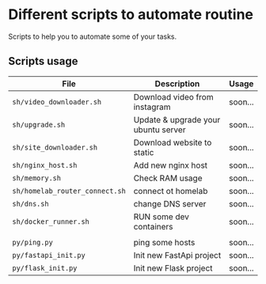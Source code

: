 # Different scripts to automate routine

Scripts to help you to automate some of your tasks.

## Scripts usage

| File | Description                    | Usage |
| ------------- | ------------------------------ | ---------|
| `sh/video_downloader.sh`      | Download video from instagram       |soon...|
| `sh/upgrade.sh`   | Update & upgrade your ubuntu server     |soon...|
| `sh/site_downloader.sh`   | Download website to static |soon...|
| `sh/nginx_host.sh`   | Add new nginx host|soon...|
| `sh/memory.sh`   | Check RAM usage |soon...|
| `sh/homelab_router_connect.sh`   | connect ot homelab |soon...|
| `sh/dns.sh`   | change DNS server |soon...|
| `sh/docker_runner.sh`   | RUN some dev containers |soon...|
||||
| `py/ping.py`   | ping some hosts |soon...|
| `py/fastapi_init.py`   | Init new FastApi project |soon...|
| `py/flask_init.py`   | Init new Flask project |soon...|